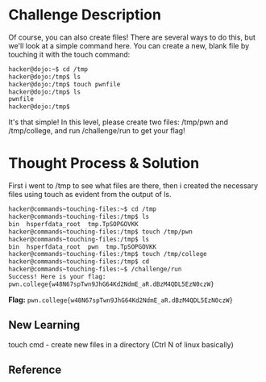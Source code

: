 # Challenge Description

Of course, you can also create files! There are several ways to do this, but we'll look at a simple command here. You can create a new, blank file by touching it with the touch command:
```bash
hacker@dojo:~$ cd /tmp
hacker@dojo:/tmp$ ls
hacker@dojo:/tmp$ touch pwnfile
hacker@dojo:/tmp$ ls
pwnfile
hacker@dojo:/tmp$
```
It's that simple! In this level, please create two files: /tmp/pwn and /tmp/college, and run /challenge/run to get your flag!
# Thought Process & Solution
First i went to /tmp to see what files are there, then i created the necessary files using touch as evident from the output of ls.
```bash
hacker@commands~touching-files:~$ cd /tmp
hacker@commands~touching-files:/tmp$ ls
bin  hsperfdata_root  tmp.TpSOPGOVKK
hacker@commands~touching-files:/tmp$ touch /tmp/pwn
hacker@commands~touching-files:/tmp$ ls
bin  hsperfdata_root  pwn  tmp.TpSOPGOVKK
hacker@commands~touching-files:/tmp$ touch /tmp/college
hacker@commands~touching-files:/tmp$ cd
hacker@commands~touching-files:~$ /challenge/run
Success! Here is your flag:
pwn.college{w48N67spTwn9JhG64Kd2NdmE_aR.dBzM4QDL5EzN0czW}
```
**Flag:** `pwn.college{w48N67spTwn9JhG64Kd2NdmE_aR.dBzM4QDL5EzN0czW}`
## New Learning
touch cmd - create new files in a directory (Ctrl N of linux basically)
## Reference
